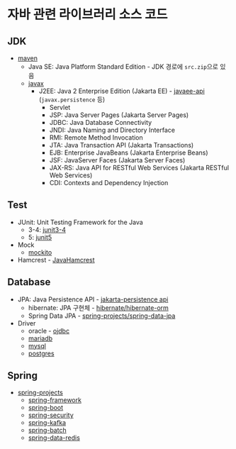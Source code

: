 # 자바 관련 라이브러리 소스 코드

## JDK

- [maven](https://repo1.maven.org/maven2/)
  - Java SE: Java Platform Standard Edition - JDK 경로에 `src.zip`으로 있음
  - [javax](https://repo1.maven.org/maven2/javax/)
    - J2EE: Java 2 Enterprise Edition (Jakarta EE) - [javaee-api](https://repo1.maven.org/maven2/javax/javaee-api/) (`javax.persistence` 등)
      - Servlet
      - JSP: Java Server Pages (Jakarta Server Pages)
      - JDBC: Java Database Connectivity
      - JNDI: Java Naming and Directory Interface
      - RMI: Remote Method Invocation
      - JTA: Java Transaction API (Jakarta Transactions)
      - EJB: Enterprise JavaBeans (Jakarta Enterprise Beans)
      - JSF: JavaServer Faces (Jakarta Server Faces)
      - JAX-RS: Java API for RESTful Web Services (Jakarta RESTful Web Services)
      - CDI: Contexts and Dependency Injection

## Test

- JUnit: Unit Testing Framework for the Java
  - 3-4: [junit3-4](https://repo1.maven.org/maven2/junit/junit/)
  - 5: [junit5](https://github.com/junit-team/junit5/releases)
- Mock
  - [mockito](https://github.com/mockito/mockito)
- Hamcrest - [JavaHamcrest](https://github.com/hamcrest/JavaHamcrest)

## Database

- JPA: Java Persistence API - [jakarta-persistence api](https://github.com/eclipse-ee4j/jpa-api/releases)
  - hibernate: JPA 구현체 - [hibernate/hibernate-orm](https://github.com/hibernate/hibernate-orm)
  - Spring Data JPA - [spring-projects/spring-data-jpa](https://github.com/spring-projects/spring-data-jpa)
- Driver
  - oracle - [ojdbc](https://www.oracle.com/database/technologies/jdbc-drivers-12c-downloads.html)
  - [mariadb](https://github.com/mariadb-corporation/mariadb-connector-j)
  - [mysql](https://github.com/mysql/mysql-connector-j)
  - [postgres](https://github.com/pgjdbc/pgjdbc)

## Spring

- [spring-projects](https://github.com/spring-projects)
  - [spring-framework](https://github.com/spring-projects/spring-framework)
  - [spring-boot](https://github.com/spring-projects/spring-boot)
  - [spring-security](https://github.com/spring-projects/spring-security)
  - [spring-kafka](https://github.com/spring-projects/spring-kafka)
  - [spring-batch](https://github.com/spring-projects/spring-batch)
  - [spring-data-redis](https://github.com/spring-projects/spring-data-redis)
